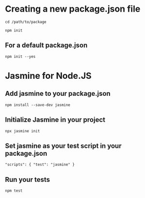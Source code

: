 # Creating a new package.json file

```
cd /path/to/package
```

```
npm init
```
## For a default package.json

```
npm init --yes
```

# Jasmine for Node.JS

## Add jasmine to your package.json

```
npm install --save-dev jasmine
```

## Initialize Jasmine in your project

```
npx jasmine init
```

## Set jasmine as your test script in your package.json

```
"scripts": { "test": "jasmine" }
```

## Run your tests

```
npm test
```

